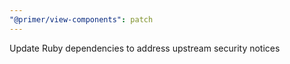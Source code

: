 ```yaml
---
"@primer/view-components": patch
---
```


Update Ruby dependencies to address upstream security notices
